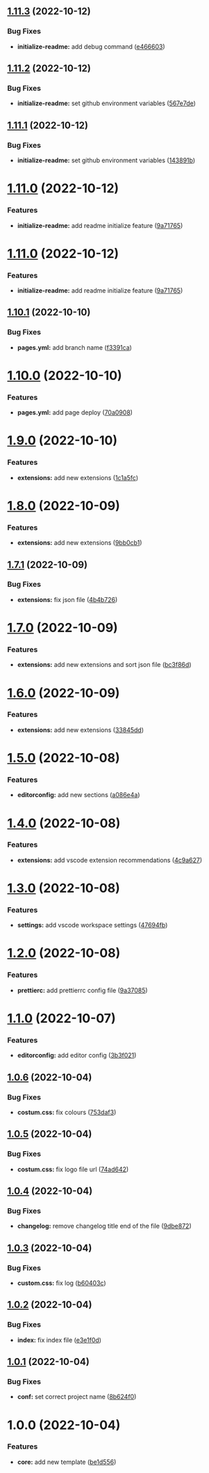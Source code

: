 ## [1.11.3](https://github.com/attilasomogyi/template-repository/compare/v1.11.2...v1.11.3) (2022-10-12)


### Bug Fixes

* **initialize-readme:** add debug command ([e466603](https://github.com/attilasomogyi/template-repository/commit/e46660369cccf4816e1019d8225acf83ef441030))

## [1.11.2](https://github.com/attilasomogyi/template-repository/compare/v1.11.1...v1.11.2) (2022-10-12)


### Bug Fixes

* **initialize-readme:** set github environment variables ([567e7de](https://github.com/attilasomogyi/template-repository/commit/567e7decffab0fd380325a0560cfca3a4c070e8d))

## [1.11.1](https://github.com/attilasomogyi/template-repository/compare/v1.11.0...v1.11.1) (2022-10-12)


### Bug Fixes

* **initialize-readme:** set github environment variables ([143891b](https://github.com/attilasomogyi/template-repository/commit/143891bffd277c5dc0c10538f1615630acf9357b))

# [1.11.0](https://github.com/attilasomogyi/template-repository/compare/v1.10.1...v1.11.0) (2022-10-12)


### Features

* **initialize-readme:** add readme initialize feature ([9a71765](https://github.com/attilasomogyi/template-repository/commit/9a71765adecd60251cf524a3797c6216eef7f702))

# [1.11.0](https://github.com/attilasomogyi/template-repository/compare/v1.10.1...v1.11.0) (2022-10-12)


### Features

* **initialize-readme:** add readme initialize feature ([9a71765](https://github.com/attilasomogyi/template-repository/commit/9a71765adecd60251cf524a3797c6216eef7f702))

## [1.10.1](https://github.com/attilasomogyi/template-repository/compare/v1.10.0...v1.10.1) (2022-10-10)


### Bug Fixes

* **pages.yml:** add branch name ([f3391ca](https://github.com/attilasomogyi/template-repository/commit/f3391ca7eae910c403dd1c10143d1d36d2b1fae9))

# [1.10.0](https://github.com/attilasomogyi/template-repository/compare/v1.9.0...v1.10.0) (2022-10-10)


### Features

* **pages.yml:** add page deploy ([70a0908](https://github.com/attilasomogyi/template-repository/commit/70a090861e9694bb7cd7764d842456d2c3d74298))

# [1.9.0](https://github.com/attilasomogyi/template-repository/compare/v1.8.0...v1.9.0) (2022-10-10)


### Features

* **extensions:** add new extensions ([1c1a5fc](https://github.com/attilasomogyi/template-repository/commit/1c1a5fcae87b0e13dadb2a9689d135d225b6f2ae))

# [1.8.0](https://github.com/attilasomogyi/template-repository/compare/v1.7.1...v1.8.0) (2022-10-09)


### Features

* **extensions:** add new extensions ([9bb0cb1](https://github.com/attilasomogyi/template-repository/commit/9bb0cb11b9e5d8abf855e8fc503c58c25dbb3033))

## [1.7.1](https://github.com/attilasomogyi/template-repository/compare/v1.7.0...v1.7.1) (2022-10-09)


### Bug Fixes

* **extensions:** fix json file ([4b4b726](https://github.com/attilasomogyi/template-repository/commit/4b4b726558781a2ebb58982c19a95d77c5ec7c32))

# [1.7.0](https://github.com/attilasomogyi/template-repository/compare/v1.6.0...v1.7.0) (2022-10-09)


### Features

* **extensions:** add new extensions and sort json file ([bc3f86d](https://github.com/attilasomogyi/template-repository/commit/bc3f86d26407c5025125162c96934f11eb13d870))

# [1.6.0](https://github.com/attilasomogyi/template-repository/compare/v1.5.0...v1.6.0) (2022-10-09)


### Features

* **extensions:** add new extensions ([33845dd](https://github.com/attilasomogyi/template-repository/commit/33845dde7215fe0e9aa02d812f1ec54601f85868))

# [1.5.0](https://github.com/attilasomogyi/template-repository/compare/v1.4.0...v1.5.0) (2022-10-08)


### Features

* **editorconfig:** add new sections ([a086e4a](https://github.com/attilasomogyi/template-repository/commit/a086e4a5e38ade50cf2555e6612902aa055064cb))

# [1.4.0](https://github.com/attilasomogyi/template-repository/compare/v1.3.0...v1.4.0) (2022-10-08)


### Features

* **extensions:** add vscode extension recommendations ([4c9a627](https://github.com/attilasomogyi/template-repository/commit/4c9a627212c2705998a41f4317236a68b34121e4))

# [1.3.0](https://github.com/attilasomogyi/template-repository/compare/v1.2.0...v1.3.0) (2022-10-08)


### Features

* **settings:** add vscode workspace settings ([47694fb](https://github.com/attilasomogyi/template-repository/commit/47694fb913060eb33eb4543a86b22fe07a4c8167))

# [1.2.0](https://github.com/attilasomogyi/template-repository/compare/v1.1.0...v1.2.0) (2022-10-08)


### Features

* **prettierc:** add prettierrc config file ([9a37085](https://github.com/attilasomogyi/template-repository/commit/9a3708562a5b6b0b3846dc51c330f5364811e97f))

# [1.1.0](https://github.com/attilasomogyi/template-repository/compare/v1.0.6...v1.1.0) (2022-10-07)


### Features

* **editorconfig:** add editor config ([3b3f021](https://github.com/attilasomogyi/template-repository/commit/3b3f02113c423117dd0af2024411b2da4658d16b))

## [1.0.6](https://github.com/attilasomogyi/template-repository/compare/v1.0.5...v1.0.6) (2022-10-04)


### Bug Fixes

* **costum.css:** fix colours ([753daf3](https://github.com/attilasomogyi/template-repository/commit/753daf38f0414c16e70b40c8943358d95d2f6012))

## [1.0.5](https://github.com/attilasomogyi/template-repository/compare/v1.0.4...v1.0.5) (2022-10-04)


### Bug Fixes

* **costum.css:** fix logo file url ([74ad642](https://github.com/attilasomogyi/template-repository/commit/74ad642fe11ea79def90e6835f961eb0fb881418))

## [1.0.4](https://github.com/attilasomogyi/template-repository/compare/v1.0.3...v1.0.4) (2022-10-04)


### Bug Fixes

* **changelog:** remove changelog title end of the file ([9dbe872](https://github.com/attilasomogyi/template-repository/commit/9dbe872e7081b1d15c591aeb619962618c9b7987))

## [1.0.3](https://github.com/attilasomogyi/template-repository/compare/v1.0.2...v1.0.3) (2022-10-04)


### Bug Fixes

* **custom.css:** fix log ([b60403c](https://github.com/attilasomogyi/template-repository/commit/b60403c9a7e26dbc303de45332a8805c63f8c9a4))

## [1.0.2](https://github.com/attilasomogyi/template-repository/compare/v1.0.1...v1.0.2) (2022-10-04)


### Bug Fixes

* **index:** fix index file ([e3e1f0d](https://github.com/attilasomogyi/template-repository/commit/e3e1f0d57cc6ff469d72383330c74b0ef6e334e9))

## [1.0.1](https://github.com/attilasomogyi/template-repository/compare/v1.0.0...v1.0.1) (2022-10-04)


### Bug Fixes

* **conf:** set correct project name ([8b624f0](https://github.com/attilasomogyi/template-repository/commit/8b624f066997652775a9db157c17ba918d9e3735))

# 1.0.0 (2022-10-04)


### Features

* **core:** add new template ([be1d556](https://github.com/attilasomogyi/template-repository/commit/be1d556549880f3ac42860bb77c80a6decee4630))
